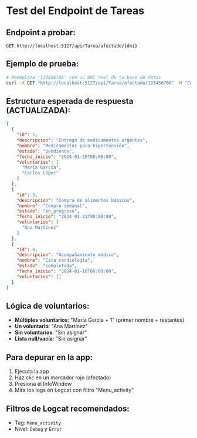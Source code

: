 # Test del Endpoint de Tareas

## Endpoint a probar:
```
GET http://localhost:5127/api/Tarea/afectado/{dni}
```

## Ejemplo de prueba:
```bash
# Reemplaza '12345678A' con un DNI real de tu base de datos
curl -X GET "http://localhost:5127/api/Tarea/afectado/12345678A" -H "Content-Type: application/json"
```

## Estructura esperada de respuesta (ACTUALIZADA):
```json
[
  {
    "id": 1,
    "descripcion": "Entrega de medicamentos urgentes",
    "nombre": "Medicamentos para hipertensión",
    "estado": "pendiente",
    "fecha_inicio": "2024-01-20T00:00:00",
    "voluntarios": [
      "María García",
      "Carlos López"
    ]
  },
  {
    "id": 5,
    "descripcion": "Compra de alimentos básicos",
    "nombre": "Compra semanal",
    "estado": "en_progreso",
    "fecha_inicio": "2024-01-21T00:00:00",
    "voluntarios": [
      "Ana Martínez"
    ]
  },
  {
    "id": 8,
    "descripcion": "Acompañamiento médico",
    "nombre": "Cita cardiología",
    "estado": "completada",
    "fecha_inicio": "2024-01-18T00:00:00",
    "voluntarios": []
  }
]
```

## Lógica de voluntarios:
- **Múltiples voluntarios**: "María García + 1" (primer nombre + restantes)
- **Un voluntario**: "Ana Martínez"
- **Sin voluntarios**: "Sin asignar"
- **Lista null/vacía**: "Sin asignar"

## Para depurar en la app:
1. Ejecuta la app
2. Haz clic en un marcador rojo (afectado)
3. Presiona el InfoWindow
4. Mira los logs en Logcat con filtro "Menu_activity"

## Filtros de Logcat recomendados:
- Tag: `Menu_activity`
- Nivel: `Debug` y `Error` 